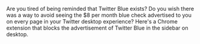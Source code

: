 Are you tired of being reminded that Twitter Blue exists? Do you wish there was a way to avoid seeing the $8 per month blue check advertised to you on every page in your Twitter desktop experience? Here's a Chrome extension that blocks the advertisement of Twitter Blue in the sidebar on desktop.